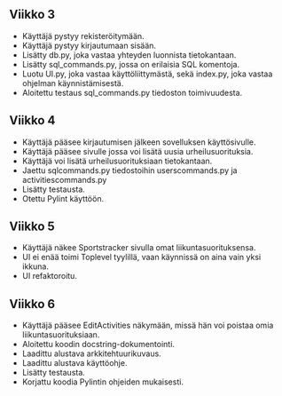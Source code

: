 ## Viikko 3

- Käyttäjä pystyy rekisteröitymään.
- Käyttäjä pystyy kirjautumaan sisään.
- Lisätty db.py, joka vastaa yhteyden luonnista tietokantaan.
- Lisätty sql_commands.py, jossa on erilaisia SQL komentoja.
- Luotu UI.py, joka vastaa käyttöliittymästä, sekä index.py, joka vastaa ohjelman käynnistämisestä.
- Aloitettu testaus sql_commands.py tiedoston toimivuudesta.

## Viikko 4
- Käyttäjä pääsee kirjautumisen jälkeen sovelluksen käyttösivulle.
- Käyttäjä pääsee sivulle jossa voi lisätä uusia urheilusuorituksia.
- Käyttäjä voi lisätä urheilusuorituksiaan tietokantaan.
- Jaettu sqlcommands.py tiedostoihin userscommands.py ja activitiescommands.py
- Lisätty testausta.
- Otettu Pylint käyttöön.

## Viikko 5
- Käyttäjä näkee Sportstracker sivulla omat liikuntasuorituksensa.
- UI ei enää toimi Toplevel tyylillä, vaan käynnissä on aina vain yksi ikkuna.
- UI refaktoroitu.

## Viikko 6

- Käyttäjä pääsee EditActivities näkymään, missä hän voi poistaa omia liikuntasuorituksiaan.
- Aloitettu koodin docstring-dokumentointi.
- Laadittu alustava arkkitehtuurikuvaus.
- Laadittu alustava käyttöohje.
- Lisätty testausta.
- Korjattu koodia Pylintin ohjeiden mukaisesti.
